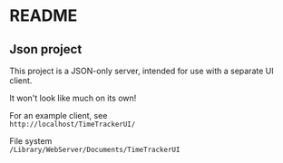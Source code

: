 # README

## Json project

This project is a JSON-only server, intended for use with a separate UI client.

It won't look like much on its own!

For an example client, see <br>
`http://localhost/TimeTrackerUI/`

File system <br>
`/Library/WebServer/Documents/TimeTrackerUI`



